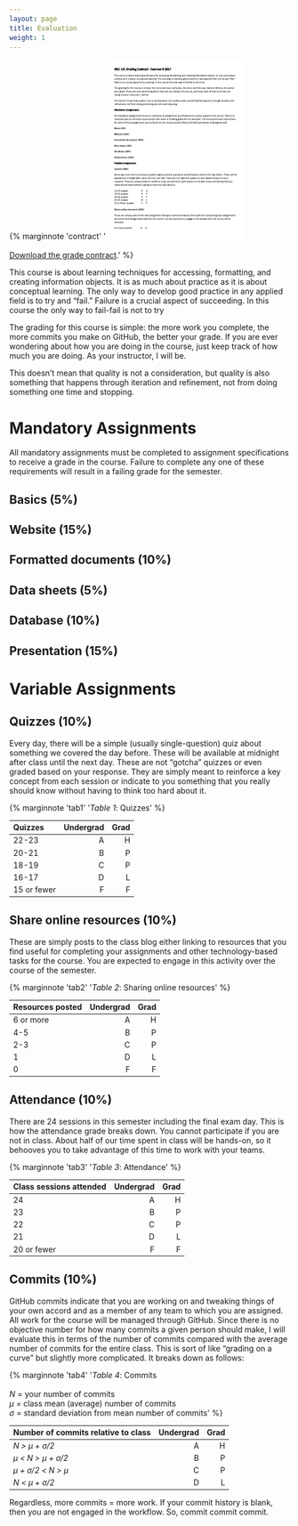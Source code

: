 ```yaml
---
layout: page
title: Evaluation
weight: 1
---
```


{% marginnote 'contract' '<a href="/syllabus/inls161-suii2017-gradecontract.pdf"><img src="/syllabus/inls161-suii2017-gradecontract.png"></a><br/><br/>[Download the grade contract](/syllabus/inls161-suii2017-gradecontract.pdf).' %}

This course is about learning techniques for accessing, formatting, and creating information objects. It is as much about practice as it is about conceptual learning. The only way to develop good practice in any applied field is to try and “fail.” Failure is a crucial aspect of succeeding. In this course the only way to fail-fail is not to try

The grading for this course is simple: the more work you complete, the more commits you make on GitHub, the better your grade. If you are ever wondering about how you are doing in the course, just keep track of how much you are doing. As your instructor, I will be. 

This doesn’t mean that quality is not a consideration, but quality is also something that happens through iteration and refinement, not from doing something one time and stopping.

# Mandatory Assignments

All mandatory assignments must be completed to assignment specifications to receive a grade in the course. Failure to complete any one of these requirements will result in a failing grade for the semester.

## Basics (5%)
## Website (15%)
## Formatted documents (10%)
## Data sheets (5%)
## Database (10%)
## Presentation (15%)

# Variable Assignments

## Quizzes (10%)

Every day, there will be a simple (usually single-question) quiz about something we covered the day before. These will be available at midnight after class until the next day. These are not “gotcha” quizzes or even graded based on your response. They are simply meant to reinforce a key concept from each session or indicate to you something that you really should know without having to think too hard about it.

{% marginnote 'tab1' '*Table 1*: Quizzes' %}

| Quizzes   | Undergrad | Grad |
|:------------- | --:| --:|
| 22-23 | A | H |
| 20-21 | B | P |
| 18-19 | C | P |
| 16-17 | D | L |
| 15 or fewer | F | F |

## Share online resources (10%)

These are simply posts to the class blog either linking to resources that you find useful for completing your assignments and other technology-based tasks for the course. You are expected to engage in this activity over the course of the semester. 

{% marginnote 'tab2' '*Table 2*: Sharing online resources' %}

| Resources posted | Undergrad | Grad |
|:------------- | --:| --:|
| 6 or more | A | H |
| 4-5 | B | P |
| 2-3 | C | P |
| 1 | D | L |
| 0 | F | F |

## Attendance (10%)

There are 24 sessions in this semester including the final exam day. This is how the attendance grade breaks down. You cannot participate if you are not in class. About half of our time spent in class will be hands-on, so it behooves you to take advantage of this time to work with your teams. 

{% marginnote 'tab3' '*Table 3*: Attendance' %}

| Class sessions attended  | Undergrad | Grad |
|:------------- | --:| --:|
| 24 | A | H |
| 23 | B | P |
| 22 | C | P |
| 21 | D | L |
| 20 or fewer | F | F |

## Commits (10%)

GitHub commits indicate that you are working on and tweaking things of your own accord and as a member of any team to which you are assigned. 
All work for the course will be managed through GitHub. 
Since there is no objective number for how many commits a given person should make, I will evaluate this in terms of the number of commits compared with the average number of commits for the entire class. 
This is sort of like “grading on a curve” but slightly more complicated. It breaks down as follows:

{% marginnote 'tab4' '*Table 4*: Commits<br/><br/>*N* = your number of commits<br/>*μ* = class mean (average) number of commits<br/>*σ* = standard deviation from mean number of commits' %}

| Number of commits relative to class  | Undergrad | Grad |
|:------------- | --:| --:|
| *N > μ + σ/2* | A | H |
| *μ < N > μ + σ/2* | B | P |
| *μ + σ/2 < N > μ* | C | P |
| *N < μ + σ/2* | D | L |

Regardless, more commits = more work. If your commit history is blank, then you are not engaged in the workflow. So, commit commit commit.
